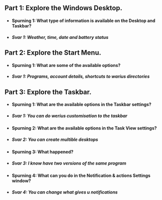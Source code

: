 ## Part 1: Explore the Windows Desktop.  
* #### Spurning 1: What type of information is available on the Desktop and Taskbar?
* ##### Svar 1: Weather, time, date and battery status
## Part 2: Explore the Start Menu.  
* #### Spurning 1: What are some of the available options?
* ##### Svar 1: Programs, account details, shortcuts to warius directories 
## Part 3: Explore the Taskbar.  
* #### Spurning 1: What are the available options in the Taskbar settings?  
* ##### Svar 1:  You can do werius customisation to the taskbar
* #### Spurning 2: What are the available options in the Task View settings? 
* ##### Svar 2:  You can create multible desktops
* #### Spurning 3: What happened?  
* ##### Svar 3:  I know have two versions of the same program
* #### Spurning 4: What can you do in the Notification & actions Settings window?  
* ##### Svar 4: You can change what gives u notifications 
